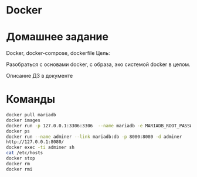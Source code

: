 # Docker

# Домашнее задание

Docker, docker-compose, dockerfile
Цель:

Разобраться с основами docker, с образа, эко системой docker в целом.

Описание ДЗ в документе

# Команды
```bash
docker pull mariadb
docker images
docker run -p 127.0.0.1:3306:3306  --name mariadb -e MARIADB_ROOT_PASSWORD=superpass -d mariadb
docker ps
docker run --name adminer --link mariadb:db -p 8080:8080 -d adminer
http://127.0.0.1:8080/
docker exec -ti adminer sh
cat /etc/hosts
docker stop
docker rm
docker rmi
```

